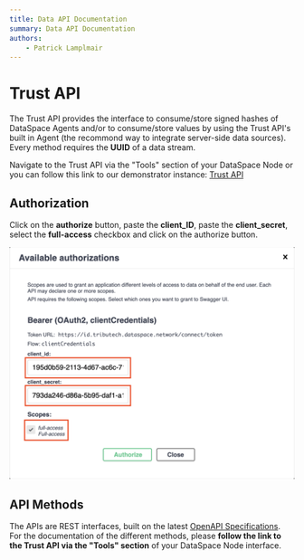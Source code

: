 ```yaml
---
title: Data API Documentation
summary: Data API Documentation
authors:
    - Patrick Lamplmair
---
```


# Trust API

The Trust API provides the interface to consume/store signed hashes of DataSpace Agents and/or to consume/store values by using the Trust API's built in Agent (the recommond way to integrate server-side data sources). Every method requires the **UUID** of a data stream.

Navigate to the Trust API via the "Tools" section of your DataSpace Node or you can follow this link to our demonstrator instance: <a href="https://trust-layer-api.azuretrial-node-a.dataspace-node.com/" target="_blank">Trust API</a>

## Authorization

Click on the **authorize** button, paste the **client_ID**, paste the **client_secret**, select the **full-access** checkbox and click on the authorize button.

![Enter URL](img/api-authorize.png)

## API Methods

The APIs are REST interfaces, built on the latest <a href="http://spec.openapis.org/oas/v3.0.2" target="_blank">OpenAPI Specifications</a>. For the documentation of the different methods, please **follow the link to the Trust API via the "Tools" section** of your DataSpace Node interface.

